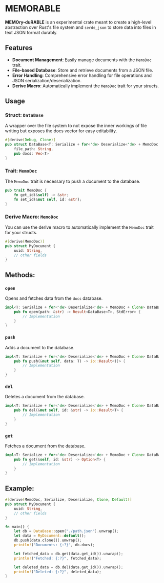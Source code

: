 # MEMORABLE

**MEMOry-duRABLE** is an experimental crate meant to create a high-level abstraction over Rust's file system and `serde_json` to store data into files in text JSON format durably.

## Features

- **Document Management**: Easily manage documents with the `MemoDoc` trait.
- **File-based Database**: Store and retrieve documents from a JSON file.
- **Error Handling**: Comprehensive error handling for file operations and JSON serialization/deserialization.
- **Derive Macro**: Automatically implement the `MemoDoc` trait for your structs.

## Usage

### Struct: `DataBase`
A wrapper over the file system to not expose the inner workings of file writing but exposes the docs vector for easy editability.

```rust
#[derive(Debug, Clone)]
pub struct DataBase<T: Serialize + for<'de> Deserialize<'de> + MemoDoc + Clone> {
    file_path: String,
    pub docs: Vec<T>
}
```

### Trait: `MemoDoc`

The `MemoDoc` trait is necessary to push a document to the database.

```rust
pub trait MemoDoc {
    fn get_id(&self) -> &str;
    fn set_id(&mut self, id: &str);
}
```
### Derive Macro: `MemoDoc`
You can use the derive macro to automatically implement the `MemoDoc` trait for your structs.
```rust
#[derive(MemoDoc)]
pub struct MyDocument {
    uuid: String,
    // other fields
}
```

## Methods:

### `open`
Opens and fetches data from the `docs` database.
```rust
impl<T: Serialize + for<'de> Deserialize<'de> + MemoDoc + Clone> DataBase<T> {
    pub fn open(path: &str) -> Result<DataBase<T>, StdError> {
        // Implementation
    }
}
```

### `push`
Adds a document to the database.
```rust
impl<T: Serialize + for<'de> Deserialize<'de> + MemoDoc + Clone> DataBase<T> {
    pub fn push(&mut self, data: T) -> io::Result<()> {
        // Implementation
    }
}
```

### `del`
Deletes a document from the database.
```rust
impl<T: Serialize + for<'de> Deserialize<'de> + MemoDoc + Clone> DataBase<T> {
    pub fn del(&mut self, id: &str) -> io::Result<T> {
        // Implementation
    }
}
```

### `get`
Fetches a document from the database.
```rust
impl<T: Serialize + for<'de> Deserialize<'de> + MemoDoc + Clone> DataBase<T> {
    pub fn get(&self, id: &str) -> Option<T> {
        // Implementation
    }
}
```


## Example:

```rust
#[derive(MemoDoc, Serialize, Deserialize, Clone, Default)]
pub struct MyDocument {
    uuid: String,
    // other fields
}

fn main() {
    let db = DataBase::open("./path.json").unwrap();
    let data = MyDocument::default();
    db.push(data.clone()).unwrap();
    println!("Documents: {:?}", db.docs);

    let fetched_data = db.get(data.get_id()).unwrap();
    println!("Fetched: {:?}", fetched_data);

    let deleted_data = db.del(data.get_id()).unwrap();
    println!("Deleted: {:?}", deleted_data);
}
```
